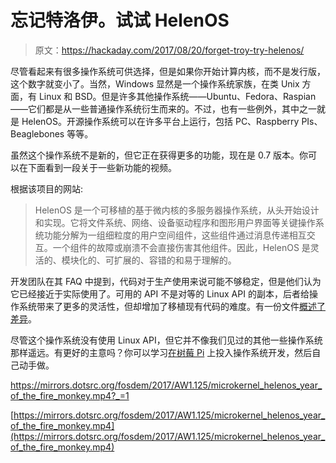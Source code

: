 # 忘记特洛伊。试试 HelenOS

> 原文：<https://hackaday.com/2017/08/20/forget-troy-try-helenos/>

尽管看起来有很多操作系统可供选择，但是如果你开始计算内核，而不是发行版，这个数字就变小了。当然，Windows 显然是一个操作系统家族，在类 Unix 方面，有 Linux 和 BSD。但是许多其他操作系统——Ubuntu、Fedora、Raspian——它们都是从一些普通操作系统衍生而来的。不过，也有一些例外，其中之一就是 HelenOS。开源操作系统可以在许多平台上运行，包括 PC、Raspberry PIs、Beaglebones 等等。

虽然这个操作系统不是新的，但它正在获得更多的功能，现在是 0.7 版本。你可以在下面看到一段关于一些新功能的视频。

根据该项目的网站:

> HelenOS 是一个可移植的基于微内核的多服务器操作系统，从头开始设计和实现。它将文件系统、网络、设备驱动程序和图形用户界面等关键操作系统功能分解为一组细粒度的用户空间组件，这些组件通过消息传递相互交互。一个组件的故障或崩溃不会直接伤害其他组件。因此，HelenOS 是灵活的、模块化的、可扩展的、容错的和易于理解的。

开发团队在其 FAQ 中提到，代码对于生产使用来说可能不够稳定，但是他们认为它已经接近于实际使用了。可用的 API 不是对等的 Linux API 的副本，后者给操作系统带来了更多的灵活性，但却增加了移植现有代码的难度。有一份文件[概述了差异](http://www.helenos.org/wiki/DiffFromUnix)。

尽管这个操作系统没有使用 Linux API，但它并不像我们见过的其他一些操作系统那样遥远。有更好的主意吗？你可以学习[在树莓 Pi](http://hackaday.com/2012/09/02/operating-systems-development-with-the-raspberry-pi/) 上投入操作系统开发，然后自己动手做。

 <https://mirrors.dotsrc.org/fosdem/2017/AW1.125/microkernel_helenos_year_of_the_fire_monkey.mp4?_=1>

[https://mirrors.dotsrc.org/fosdem/2017/AW1.125/microkernel_helenos_year_of_the_fire_monkey.mp4](https://mirrors.dotsrc.org/fosdem/2017/AW1.125/microkernel_helenos_year_of_the_fire_monkey.mp4)